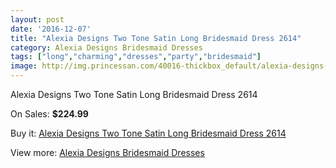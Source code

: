 ```yaml
---
layout: post
date: '2016-12-07'
title: "Alexia Designs Two Tone Satin Long Bridesmaid Dress 2614"
category: Alexia Designs Bridesmaid Dresses
tags: ["long","charming","dresses","party","bridesmaid"]
image: http://img.princessan.com/40016-thickbox_default/alexia-designs-two-tone-satin-long-bridesmaid-dress-2614.jpg
---
```

Alexia Designs Two Tone Satin Long Bridesmaid Dress 2614

On Sales: **$224.99**
<a href="https://www.princessan.com/en/18715-alexia-designs-two-tone-satin-long-bridesmaid-dress-2614.html"><amp-img layout="responsive" width="600" height="600" src="//img.princessan.com/40016-thickbox_default/alexia-designs-two-tone-satin-long-bridesmaid-dress-2614.jpg" alt="Alexia Designs Two Tone Satin Long Bridesmaid Dress 2614 0" /></a>

Buy it: [Alexia Designs Two Tone Satin Long Bridesmaid Dress 2614](https://www.princessan.com/en/18715-alexia-designs-two-tone-satin-long-bridesmaid-dress-2614.html "Alexia Designs Two Tone Satin Long Bridesmaid Dress 2614")

View more: [Alexia Designs Bridesmaid Dresses](https://www.princessan.com/en/172- "Alexia Designs Bridesmaid Dresses")